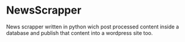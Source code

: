 # NewsScrapper

News scrapper written in python wich post processed content inside a database and publish that content into a wordpress site too.
